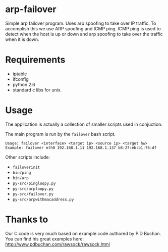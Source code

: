 arp-failover
============

Simple arp failover program. Uses arp spoofing to take over IP traffic. 
To accomplish this we use ARP spoofing and ICMP ping. ICMP ping is used 
to detect when the host is up or down and arp spoofing to take over the 
traffic when it is down.

Requirements
============
* iptable
* ifconfig
* python 2.6
* standard c libs for unix.

Usage
============
The application is actually a collection of smaller scripts used in 
conjuction. 

The main program is run by the `failover` bash script.
    
    Usage: failover <interface> <target ip> <source ip> <target hw>
    Example: failover eth0 192.168.1.11 192.168.1.137 b8:27:eb:b1:76:df
    
Other scripts include:
* `failoverinit`
* `bin/ping`
* `bin/arp`
* `py-src/pingloopy.py`
* `py-src/arploopy.py`
* `py-src/failover.py`
* `py-src/arpwithmacaddress.py`


Thanks to
============
Our C code is very much based on example code authored by P.D Buchan. 
You can find his great examples here:
http://www.pdbuchan.com/rawsock/rawsock.html
